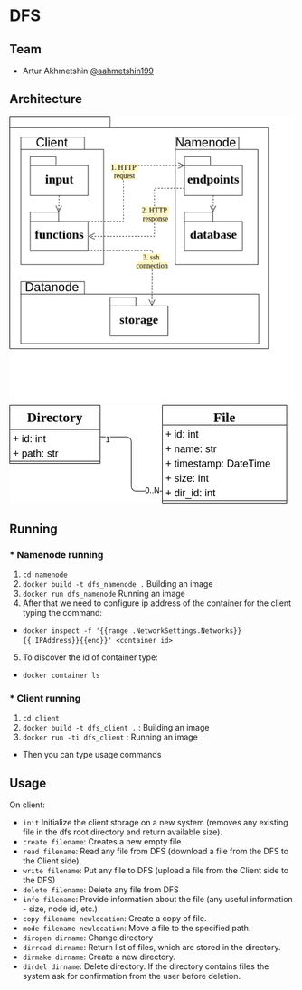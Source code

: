 # DFS

## Team
* Artur Akhmetshin [@aahmetshin199](https://github.com/aahmetshin199)

## Architecture
![Architecture](Architecture.png)
![Database](ArchitectureDB.png)


## Running
### * Namenode running
  1. `cd namenode`
  2. `docker build -t dfs_namenode .` Building an image
  3. `docker run dfs_namenode`  Running an image
  4. After that we need to configure ip address of the container for the client typing the command:
  * `docker inspect -f '{{range .NetworkSettings.Networks}}{{.IPAddress}}{{end}}' <container id>`
  5. To discover the id of container type:
  * `docker container ls`
### * Client running
  1. `cd client`
  2. `docker build -t dfs_client .` : Building an image
  3. `docker run -ti dfs_client` : Running an image
  *  Then you can type usage commands
   
## Usage
On client:
* `init` Initialize the client storage on a new system (removes any existing file in the dfs root directory and return available size).
* `create filename`:​ Creates a new empty file.
* `read filename`: Read any file from DFS (download a file from the DFS to the Client side).
* `write​ filename`: Put any file to DFS (upload a file from the Client side to the DFS)
* `delete filename`: Delete any file from DFS
* `info filename`: Provide information about the file (any useful information - size, node id, etc.)
* `copy filename newlocation`: Create a copy of file.
* `mode filename newlocation`: Move a file to the specified path.
* `diropen dirname`: Change directory
* `dirread dirname`: Return list of files, which are stored in the directory.
* `dirmake dirname`: Create a new directory.
* `dirdel dirname`: Delete directory. If the directory contains files the system ask for confirmation from the user before deletion.
